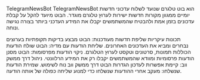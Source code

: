 TelegramNewsBot
TelegramNewsBot הוא בוט טלגרם שנועד לשלוח עדכוני חדשות יומיים ממגוון מקורות חדשות ישירות לערוץ טלגרם מוגדר. הבוט מיועד להקל על קבלת עדכונים בזמן אמת ולהבטיח שהמשתמשים יקבלו את המידע העדכני ביותר בצורה נגישה ונוחה.

תכונות עיקריות
שליפת חדשות מעודכנות: הבוט מבצע בדיקות תקופתיות בערוצים נבחרים ומביא את העדכונים האחרונים.
שליחת הודעות עם מדיה: הבוט שולח הודעות הכוללות תמונות, סרטונים וטקסט לערוץ הטלגרם.
ניקוי הודעות מפרסומות: הבוט מסנן הודעות פרסומיות ומוודא שהמשתמשים יקבלו רק את המידע הרלוונטי.
ניהול דרך ממשק ווב: קיימת אפשרות לעדכון הגדרות הבוט דרך ממשק ווב נוח לשימוש.
שמירת הודעות שנשלחו: מעקב אחרי ההודעות שנשלחו כדי למנוע שליחה כפולה של אותה הודעה.
